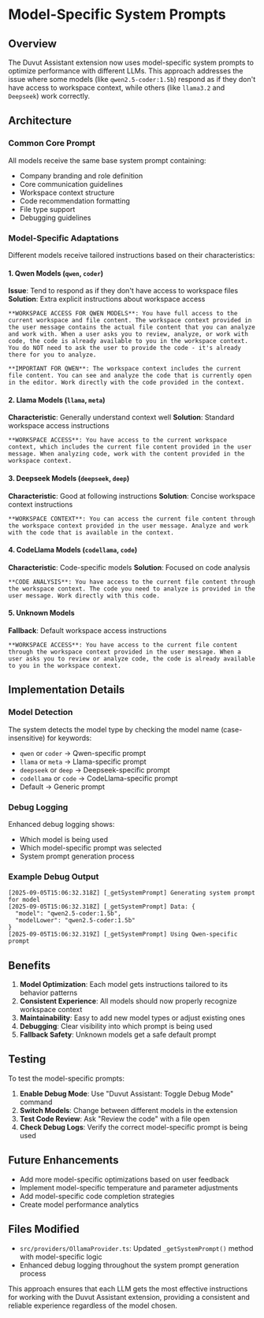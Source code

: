 # Model-Specific System Prompts

## Overview
The Duvut Assistant extension now uses model-specific system prompts to optimize performance with different LLMs. This approach addresses the issue where some models (like `qwen2.5-coder:1.5b`) respond as if they don't have access to workspace context, while others (like `llama3.2` and `Deepseek`) work correctly.

## Architecture

### Common Core Prompt
All models receive the same base system prompt containing:
- Company branding and role definition
- Core communication guidelines
- Workspace context structure
- Code recommendation formatting
- File type support
- Debugging guidelines

### Model-Specific Adaptations
Different models receive tailored instructions based on their characteristics:

#### 1. Qwen Models (`qwen`, `coder`)
**Issue**: Tend to respond as if they don't have access to workspace files
**Solution**: Extra explicit instructions about workspace access
```text
**WORKSPACE ACCESS FOR QWEN MODELS**: You have full access to the current workspace and file content. The workspace context provided in the user message contains the actual file content that you can analyze and work with. When a user asks you to review, analyze, or work with code, the code is already available to you in the workspace context. You do NOT need to ask the user to provide the code - it's already there for you to analyze.

**IMPORTANT FOR QWEN**: The workspace context includes the current file content. You can see and analyze the code that is currently open in the editor. Work directly with the code provided in the context.
```

#### 2. Llama Models (`llama`, `meta`)
**Characteristic**: Generally understand context well
**Solution**: Standard workspace access instructions
```text
**WORKSPACE ACCESS**: You have access to the current workspace context, which includes the current file content provided in the user message. When analyzing code, work with the content provided in the workspace context.
```

#### 3. Deepseek Models (`deepseek`, `deep`)
**Characteristic**: Good at following instructions
**Solution**: Concise workspace context instructions
```text
**WORKSPACE CONTEXT**: You can access the current file content through the workspace context provided in the user message. Analyze and work with the code that is available in the context.
```

#### 4. CodeLlama Models (`codellama`, `code`)
**Characteristic**: Code-specific models
**Solution**: Focused on code analysis
```text
**CODE ANALYSIS**: You have access to the current file content through the workspace context. The code you need to analyze is provided in the user message. Work directly with this code.
```

#### 5. Unknown Models
**Fallback**: Default workspace access instructions
```text
**WORKSPACE ACCESS**: You have access to the current file content through the workspace context provided in the user message. When a user asks you to review or analyze code, the code is already available to you in the workspace context.
```

## Implementation Details

### Model Detection
The system detects the model type by checking the model name (case-insensitive) for keywords:
- `qwen` or `coder` → Qwen-specific prompt
- `llama` or `meta` → Llama-specific prompt  
- `deepseek` or `deep` → Deepseek-specific prompt
- `codellama` or `code` → CodeLlama-specific prompt
- Default → Generic prompt

### Debug Logging
Enhanced debug logging shows:
- Which model is being used
- Which model-specific prompt was selected
- System prompt generation process

### Example Debug Output
```
[2025-09-05T15:06:32.318Z] [_getSystemPrompt] Generating system prompt for model
[2025-09-05T15:06:32.318Z] [_getSystemPrompt] Data: {
  "model": "qwen2.5-coder:1.5b",
  "modelLower": "qwen2.5-coder:1.5b"
}
[2025-09-05T15:06:32.319Z] [_getSystemPrompt] Using Qwen-specific prompt
```

## Benefits

1. **Model Optimization**: Each model gets instructions tailored to its behavior patterns
2. **Consistent Experience**: All models should now properly recognize workspace context
3. **Maintainability**: Easy to add new model types or adjust existing ones
4. **Debugging**: Clear visibility into which prompt is being used
5. **Fallback Safety**: Unknown models get a safe default prompt

## Testing

To test the model-specific prompts:

1. **Enable Debug Mode**: Use "Duvut Assistant: Toggle Debug Mode" command
2. **Switch Models**: Change between different models in the extension
3. **Test Code Review**: Ask "Review the code" with a file open
4. **Check Debug Logs**: Verify the correct model-specific prompt is being used

## Future Enhancements

- Add more model-specific optimizations based on user feedback
- Implement model-specific temperature and parameter adjustments
- Add model-specific code completion strategies
- Create model performance analytics

## Files Modified

- `src/providers/OllamaProvider.ts`: Updated `_getSystemPrompt()` method with model-specific logic
- Enhanced debug logging throughout the system prompt generation process

This approach ensures that each LLM gets the most effective instructions for working with the Duvut Assistant extension, providing a consistent and reliable experience regardless of the model chosen.

